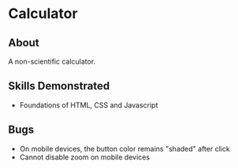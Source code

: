 # Calculator
## About
A non-scientific calculator.
## Skills Demonstrated
* Foundations of HTML, CSS and Javascript

## Bugs
* On mobile devices, the button color remains "shaded" after click
* Cannot disable zoom on mobile devices
